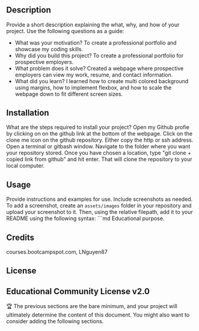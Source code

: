 # <my-portfolio>
## Description
Provide a short description explaining the what, why, and how of your project. Use the following questions as a guide:
- What was your motivation? To create a professional portfolio and showcase my coding skills. 
- Why did you build this project? To create a professional portfolio for prospective employers. 
- What problem does it solve? Created a webpage where prospective employers can view my work, resume, and contact information.
- What did you learn? I learned how to create multi colored background using margins, how to implement flexbox, and how to scale the webpage down to fit different screen sizes. 
## Installation
What are the steps required to install your project? Open my Github profie by clicking on on the github link at the bottom of the webpage. Click on the clone me icon on the github repository. Either copy the http or ssh address. Open a terminal or gitbash window. Navigate to the folder where you want your repository stored. Once you have chosen a location, type "git clone + copied link from github" and hit enter. That will clone the repository to your local computer. 
## Usage
Provide instructions and examples for use. Include screenshots as needed.
To add a screenshot, create an `assets/images` folder in your repository and upload your screenshot to it. Then, using the relative filepath, add it to your README using the following syntax:
    ```md
    Educational purpose. 
## Credits
 courses.bootcampspot.com, LNguyen87

## License
Educational Community License v2.0
---
🏆 The previous sections are the bare minimum, and your project will ultimately determine the content of this document. You might also want to consider adding the following sections.
